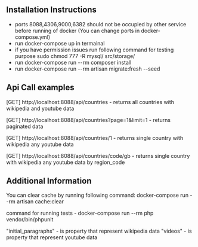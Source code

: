
## Installation Instructions

- ports 8088,4306,9000,6382 should not be occupied by other service before running of docker (You can change ports in docker-compose.yml)
- run docker-compose up in termainal
- if you have permission issues run following command for testing purpose sudo chmod 777 -R mysql/ src/storage/
- run docker-compose run --rm composer install
- run docker-compose run --rm artisan migrate:fresh --seed

## Api Call examples

[GET] http://localhost:8088/api/countries  - returns all countries with wikipedia and youtube data

[GET] http://localhost:8088/api/countries?page=1&limit=1 - returns paginated data

[GET] http://localhost:8088/api/countries/1 - returns single country with wikipedia any youtube data 

[GET] http://localhost:8088/api/countries/code/gb - returns single country with wikipedia any youtube data by region_code 


## Additional Information

You can clear cache by running following command: docker-compose run --rm artisan cache:clear

command for running tests - docker-compose run --rm php vendor/bin/phpunit

"initial_paragraphs" -  is property that represent wikipedia data
"videos"  - is property that represent youtube data



